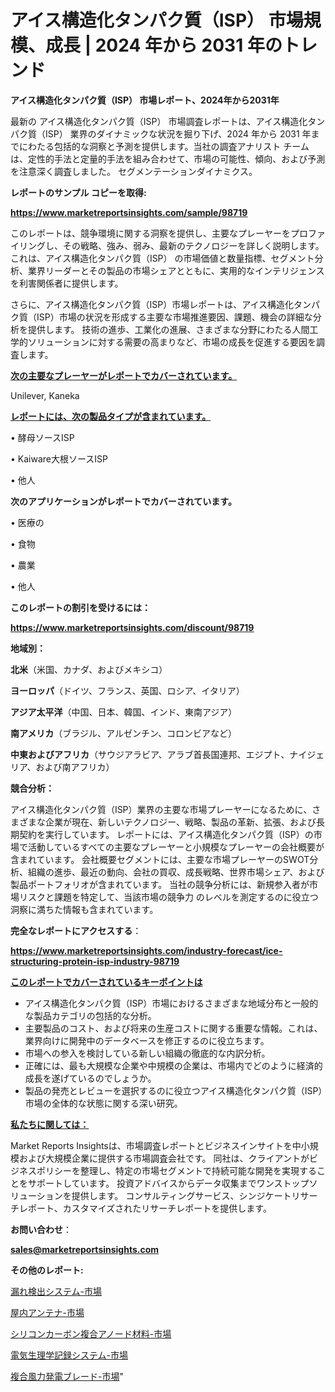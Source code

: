 # アイス構造化タンパク質（ISP） 市場規模、成長 | 2024 年から 2031 年のトレンド

<strong>アイス構造化タンパク質（ISP） 市場レポート、2024年から2031年</strong>

最新の アイス構造化タンパク質（ISP） 市場調査レポートは、アイス構造化タンパク質（ISP） 業界のダイナミックな状況を掘り下げ、2024 年から 2031 年までにわたる包括的な洞察と予測を提供します。当社の調査アナリスト チームは、定性的手法と定量的手法を組み合わせて、市場の可能性、傾向、および予測を注意深く調査しました。 セグメンテーションダイナミクス。



<strong>レポートのサンプル コピーを取得:</strong> <a href=https://www.marketreportsinsights.com/sample/98719>

<strong><u>https://www.marketreportsinsights.com/sample/98719</u></strong></a>

このレポートは、競争環境に関する洞察を提供し、主要なプレーヤーをプロファイリングし、その戦略、強み、弱み、最新のテクノロジーを詳しく説明します。 これは、アイス構造化タンパク質（ISP） の市場価値と数量指標、セグメント分析、業界リーダーとその製品の市場シェアとともに、実用的なインテリジェンスを利害関係者に提供します。

さらに、アイス構造化タンパク質（ISP）市場レポートは、アイス構造化タンパク質（ISP）市場の状況を形成する主要な市場推進要因、課題、機会の詳細な分析を提供します。 技術の進歩、工業化の進展、さまざまな分野にわたる人間工学的ソリューションに対する需要の高まりなど、市場の成長を促進する要因を調査します。



<strong><u>次の主要なプレーヤーがレポートでカバーされています。</u></strong>

Unilever, Kaneka



<strong><u><b>レポートには、次の製品タイプが含まれています。</b></u></strong>

• 酵母ソースISP

• Kaiware大根ソースISP

• 他人



<strong><b>次のアプリケーションがレポートでカバーされています。</b></strong>

• 医療の

• 食物

• 農業

• 他人



<strong><b>このレポートの割引を受けるには：</b></strong><a href=https://www.marketreportsinsights.com/discount/98719>

<strong><u>https://www.marketreportsinsights.com/discount/98719</u></strong></a>



<strong>地域別：</strong>



<strong>北米</strong>（米国、カナダ、およびメキシコ）



<strong>ヨーロッパ</strong>（ドイツ、フランス、英国、ロシア、イタリア）



<strong>アジア太平洋</strong>（中国、日本、韓国、インド、東南アジア）



<strong>南アメリカ</strong>（ブラジル、アルゼンチン、コロンビアなど）



<strong>中東およびアフリカ</strong>（サウジアラビア、アラブ首長国連邦、エジプト、ナイジェリア、および南アフリカ）



<strong>競合分析：</strong>

アイス構造化タンパク質（ISP）業界の主要な市場プレーヤーになるために、さまざまな企業が現在、新しいテクノロジー、戦略、製品の革新、拡張、および長期契約を実行しています。 レポートには、アイス構造化タンパク質（ISP）の市場で活動しているすべての主要なプレーヤーと小規模なプレーヤーの会社概要が含まれています。 会社概要セグメントには、主要な市場プレーヤーのSWOT分析、組織の進歩、最近の動向、会社の買収、成長戦略、世界市場シェア、および製品ポートフォリオが含まれています。 当社の競争分析には、新規参入者が市場リスクと課題を特定して、当該市場の競争力 のレベルを測定するのに役立つ洞察に満ちた情報も含まれています。



<strong>完全なレポートにアクセスする</strong>：

<a href=https://www.marketreportsinsights.com/industry-forecast/ice-structuring-protein-isp-industry-98719>

<strong><u>https://www.marketreportsinsights.com/industry-forecast/ice-structuring-protein-isp-industry-98719</u></strong></a>



<strong><u><b>このレポートでカバーされているキーポイントは</b></u></strong>
<ul>
  <li>アイス構造化タンパク質（ISP）市場におけるさまざまな地域分布と一般的な製品カテゴリの包括的な分析。</li>
  <li>主要製品のコスト、および将来の生産コストに関する重要な情報。これは、業界向けに開発中のデータベースを修正するのに役立ちます。</li>
  <li>市場への参入を検討している新しい組織の徹底的な内訳分析。</li>
  <li>正確には、最も大規模な企業や中規模の企業は、市場内でどのように経済的成長を遂げているのでしょうか。</li>
  <li>製品の発売とレビューを選択するのに役立つアイス構造化タンパク質（ISP）市場の全体的な状態に関する深い研究。</li>
</ul>


<strong><u><b>私たちに関しては：</b></u></strong>

Market Reports Insightsは、市場調査レポートとビジネスインサイトを中小規模および大規模企業に提供する市場調査会社です。 同社は、クライアントがビジネスポリシーを整理し、特定の市場セグメントで持続可能な開発を実現することをサポートしています。 投資アドバイスからデータ収集までワンストップソリューションを提供します。 コンサルティングサービス、シンジケートリサーチレポート、カスタマイズされたリサーチレポートを提供します。



<strong><b>お問い合わせ</b></strong>：

<a href=mailto:sales@marketreportsinsights.com>

<strong><u>sales@marketreportsinsights.com</u></strong></a>



<strong>その他のレポート:</strong>

<a href=https://www.linkedin.com/pulse/漏れ検出システム-市場-2023-総利益と主要ベンダー-2030-analytics-achievers-24-analysis-wdd5f/>漏れ検出システム-市場</a>

<a href=https://www.linkedin.com/pulse/屋内アンテナ-市場-2030-年までの需要に焦点を当てた-2023-年調査レポート-hrb2f/>屋内アンテナ-市場</a>

<a href=https://www.linkedin.com/pulse/シリコンカーボン複合アノード材料-市場-2023-新興市場-将来の動向と市場需要-2030-pr-news-hub-f0jpf/>シリコンカーボン複合アノード材料-市場</a>

<a href=https://www.linkedin.com/pulse/電気生理学記録システム-市場-2023-収益と成長ドライバー-2030-analytics-avenue-360-analysis-uzm5f/>電気生理学記録システム-市場</a>

<a href=https://www.linkedin.com/pulse/複合風力発電ブレード-市場-2023-競争分析と事業成長-2030-analytics-achievers-24-analysis-i4t9f/>複合風力発電ブレード-市場</a>"
